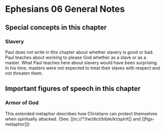 # Ephesians 06 General Notes
## Special concepts in this chapter

### Slavery
Paul does not write in this chapter about whether slavery is good or bad. Paul teaches about working to please God whether as a slave or as a master. What Paul teaches here about slavery would have been surprising. In his time, masters were not expected to treat their slaves with respect and not threaten them.

## Important figures of speech in this chapter

### Armor of God
This extended metaphor describes how Christians can protect themselves when spiritually attacked. (See: [[rc://*/tw/dict/bible/kt/spirit]] and [[figs-metaphor]])